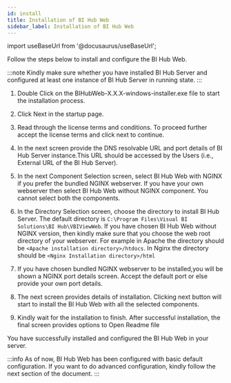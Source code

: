 ```yaml
---
id: install
title: Installation of BI Hub Web
sidebar_label: Installation of BI Hub Web
---
```


import useBaseUrl from '@docusaurus/useBaseUrl';

Follow the steps below to install and configure the BI Hub Web.

:::note
Kindly make sure whether you have installed BI Hub Server and configured at least one instance of BI Hub Server in running state.
:::

1. Double Click on the BIHubWeb-X.X.X-windows-installer.exe file to start the installation process.

1. Click Next in the startup page.

1. Read through the license terms and conditions. To proceed further accept the license terms and click next to continue.

1. In the next screen provide the DNS resolvable URL and port details of BI Hub Server instance.This URL should be accessed by the Users (i.e., External URL of the BI Hub Server).

1. In the next Component Selection screen, select BI Hub Web with NGINX if you prefer the bundled NGINX webserver. If you have your own webserver then select BI Hub Web without NGINX component. You cannot select both the components.

1. In the Directory Selection screen, choose the directory to install BI Hub Server. The default directory is `C:\Program Files\Visual BI Solutions\BI Hub\VBIViewWeb`. If you have chosen BI Hub Web without NGINX version, then kindly make sure that you choose the web root directory of your webserver. For example in Apache the directory should be `<Apache installation directory>/htdocs`. In Nginx the directory should be `<Nginx Installation directory>/html`

7. If you have chosen bundled NGINX webserver to be installed,you will be shown a NGINX port details screen. Accept the default port or else provide your own port details.

1. The next screen provides details of installation. Clicking next button will start to install the BI Hub Web with all the selected components.

1. Kindly wait for the installation to finish. After successful installation, the final screen provides options to Open Readme file

You have successfully installed and configured the BI Hub Web in your server.

:::info
As of now, BI Hub Web has been configured with basic default configuration. If you want to do advanced configuration, kindly follow the next section of the document.
:::
